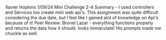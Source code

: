 Xavier Hopkins
1/09/24
Mini Challenge 2-4
Summary - I used controllers and Services too create mini web api's. This assignment was quite difficult considering the due date, but I feel like I gained alot of knowledge on Api's because of it!
Peer Review: Bronel Lazar - everything functions properly and returns the data how it should. looks immaculate! His prompts made me chuckle as well.
